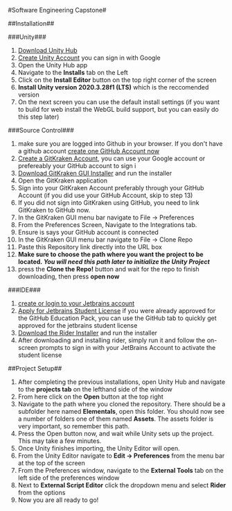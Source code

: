 #Software Engineering Capstone#

##Installation##

###Unity###
1. [Download Unity Hub](https://unity3d.com/get-unity/download)
2. [Create Unity Account](https://id.unity.com/en/conversations/7b1f1c15-625f-42bc-a038-c8547f9cb809018f) you can sign in with Google
3. Open the Unity Hub app
4. Navigate to the **Installs** tab on the Left 
5. Click on the **Install Editor** button on the top right corner of the screen
6. **Install Unity version 2020.3.28f1 (LTS)** which is the reccomended version
7. On the next screen you can use the default install settings (if you want to build for web install the WebGL build support, but you can easily do this step later)

###Source Control###
 1. make sure you are logged into Github in your browser. If you don't have a github account [create one GitHub Account now](https://github.com/signup?ref_cta=Sign+up&ref_loc=header+logged+out&ref_page=%2F&source=header-home) 
 2. [Create a GitKraken Account](https://app.gitkraken.com/login), you can use your Google account or prefereably your GitHub account to sign i
 3. [Download GitKraken GUI Installer](https://www.gitkraken.com/download/windows64) and run the installer 
 7. Open the GitKraken application
 8. Sign into your GitKraken Account preferably through your GitHub Account (if you did use your GitHub Account, skip to step 13)
 9. If you did not sign into GitKraken using GitHub, you need to link GitKraken to GitHub now.  
 10. In the GitKraken GUI menu bar navigate to File -> Preferences
 11. From the Preferences Screen, Navigate to the Integrations tab.
 12. Ensure is says your GitHub account is connected
 13. In the GitKraken GUI menu bar navigate to File -> Clone Repo
 14. Paste this Repository link directly into the URL box
 15. **Make sure to choose the path where you want the project to be located. *You will need this path later to initialize the Unity Project***
 16. press the **Clone the Repo!** button and wait for the repo to finish downloading, then press **open now**
 
###IDE###
1. [create or login to your Jetbrains account](https://account.jetbrains.com/login)
2. [Apply for Jetbrains Student License](https://www.jetbrains.com/shop/eform/students) if you were already approved for the GitHub Education Pack, you can use the GitHub tab to quickly get approved for the jetbrains student license
3. [Download the Rider Installer](https://www.jetbrains.com/rider/?_ga=2.6180787.1420589103.1644964244-1235206129.1644705957) and run the installer
4. After downloading and installing rider, simply run it and follow the on-screen prompts to sign in with your JetBrains Account to activate the student license

##Project Setup##
1. After completing the previous installations, open Unity Hub and navigate to the **projects tab** on the lefthand side of the window
2. From here click on the **Open** button at the top right
3. Navigate to the path where you cloned the repository.  There should be a subfolder here named **Elementals**, open this folder.  You should now see a number of folders one of them named **Assets**.  The assets folder is very important, so remember this path.
4. Press the Open button now, and wait while Unity sets up the project.  This may take a few minutes.
5. Once Unity finishes importing, the Unity Editor will open.  
6. From the Unity Editor navigate to **Edit -> Preferences** from the menu bar at the top of the screen
7. From the Preferences window, navigate to the **External Tools** tab on the left side of the preferences window
8. Next to **External Script Editor** click the dropdown menu and select **Rider** from the options
9. Now you are all ready to go!
